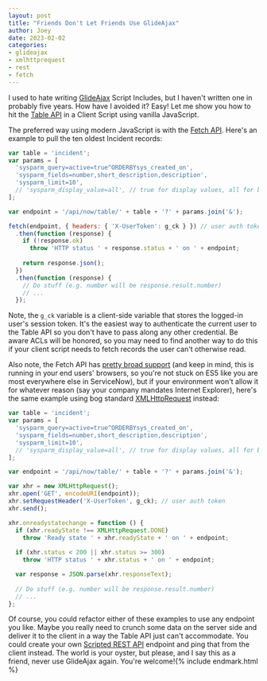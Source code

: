 ```yaml
---
layout: post
title: "Friends Don't Let Friends Use GlideAjax"
author: Joey
date: 2023-02-02
categories: 
- glideajax
- xmlhttprequest
- rest
- fetch
---
```


I used to hate writing [GlideAjax](https://docs.servicenow.com/bundle/tokyo-application-development/page/app-store/dev_portal/API_reference/GlideAjax/concept/c_GlideAjaxAPI.html) Script Includes, but I haven't written one in probably five years. How have I avoided it? Easy! Let me show you how to hit the [Table <abbr>API</abbr>](https://docs.servicenow.com/bundle/tokyo-application-development/page/integrate/inbound-rest/concept/c_TableAPI.html) in a Client Script using vanilla JavaScript.

The preferred way using modern JavaScript is with the [Fetch <abbr>API</abbr>](https://developer.mozilla.org/en-US/docs/Web/API/Fetch_API). Here's an example to pull the ten oldest Incident records:

~~~ javascript
var table = 'incident';
var params = [
  'sysparm_query=active=true^ORDERBYsys_created_on',
  'sysparm_fields=number,short_description,description',
  'sysparm_limit=10',
  // 'sysparm_display_value=all', // true for display values, all for both
];

var endpoint = '/api/now/table/' + table + '?' + params.join('&');

fetch(endpoint, { headers: { 'X-UserToken': g_ck } }) // user auth token
  .then(function (response) {
    if (!response.ok)
      throw 'HTTP status ' + response.status + ' on ' + endpoint;
      
    return response.json();
  })
  .then(function (response) {
    // Do stuff (e.g. number will be response.result.number)
    // ...
  });
~~~

Note, the `g_ck` variable is a client-side variable that stores the logged-in user's session token. It's the easiest way to authenticate the current user to the Table <abbr>API</abbr> so you don't have to pass along any other credential. Be aware <abbr>ACL</abbr>s will be honored, so you may need to find another way to do this if your client script needs to fetch records the user can't otherwise read.

Also note, the Fetch <abbr>API</abbr> has [pretty broad support](https://caniuse.com/?search=fetch) (and keep in mind, this is running in your end users' browsers, so you're not stuck on <abbr>ES</abbr>5 like you are most everywhere else in ServiceNow), but if your environment won't allow it for whatever reason (say your company mandates Internet Explorer), here's the same example using bog standard [<abbr>XML</abbr>HttpRequest](https://developer.mozilla.org/en-US/docs/Web/API/XMLHttpRequest) instead:

~~~ javascript
var table = 'incident';
var params = [
  'sysparm_query=active=true^ORDERBYsys_created_on',
  'sysparm_fields=number,short_description,description',
  'sysparm_limit=10',
  // 'sysparm_display_value=all', // true for display values, all for both
];

var endpoint = '/api/now/table/' + table + '?' + params.join('&');

var xhr = new XMLHttpRequest();
xhr.open('GET', encodeURI(endpoint));
xhr.setRequestHeader('X-UserToken', g_ck); // user auth token
xhr.send();

xhr.onreadystatechange = function () {
  if (xhr.readyState !== XMLHttpRequest.DONE)
    throw 'Ready state ' + xhr.readyState + ' on ' + endpoint;
    
  if (xhr.status < 200 || xhr.status >= 300)
    throw 'HTTP status ' + xhr.status + ' on ' + endpoint;

  var response = JSON.parse(xhr.responseText);
  
  // Do stuff (e.g. number will be response.result.number)
  // ...
};
~~~

Of course, you could refactor either of these examples to use any endpoint you like. Maybe you really need to crunch some data on the server side and deliver it to the client in a way the Table <abbr>API</abbr> just can't accommodate. You could create your own [Scripted <abbr>REST</abbr> <abbr>API</abbr>](https://docs.servicenow.com/bundle/tokyo-application-development/page/integrate/custom-web-services/concept/c_CustomWebServices.html) endpoint and ping that from the client instead. The world is your oyster, but please, and I say this as a friend, never use GlideAjax again. You're welcome!{% include endmark.html %}